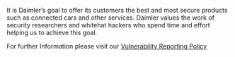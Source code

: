 <!-- © Daimler TSS GmbH --->
<!-- SPDX-License-Identifier: MIT --->
It is Daimler’s goal to offer its customers the best and most secure products such as connected cars and other services. Daimler values the work of security researchers and whitehat hackers who spend time and effort helping us to achieve this goal.

For further Information please visit our [Vulnerability Reporting Policy](https://www.daimler.com/whitehat/)
